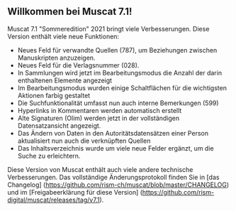 ## Willkommen bei Muscat 7.1!

Muscat 7.1 "Sommeredition" 2021 bringt viele Verbesserungen. Diese Version enthält viele neue Funktionen:

* Neues Feld für verwandte Quellen (787), um Beziehungen zwischen Manuskripten anzuzeigen.
* Neues Feld für die Verlagsnummer (028).
* In Sammlungen wird jetzt im Bearbeitungsmodus die Anzahl der darin enthaltenen Elemente angezeigt
* Im Bearbeitungsmodus wurden einige Schaltflächen für die wichtigsten Aktionen farbig gestaltet
* Die Suchfunktionalität umfasst nun auch interne Bemerkungen (599)
* Hyperlinks in Kommentaren werden automatisch erstellt
* Alte Signaturen (Olim) werden jetzt in der vollständigen Datensatzansicht angezeigt.
* Das Ändern von Daten in den Autoritätsdatensätzen einer Person aktualisiert nun auch die verknüpften Quellen
* Das Inhaltsverzeichnis wurde um viele neue Felder ergänzt, um die Suche zu erleichtern.

Diese Version von Muscat enthält auch viele andere technische Verbesserungen. Das vollständige Änderungsprotokoll finden Sie in [das Changelog] (https://github.com/rism-ch/muscat/blob/master/CHANGELOG) und im [Freigabeerklärung für diese Version] (https://github.com/rism-digital/muscat/releases/tag/v7.1).
